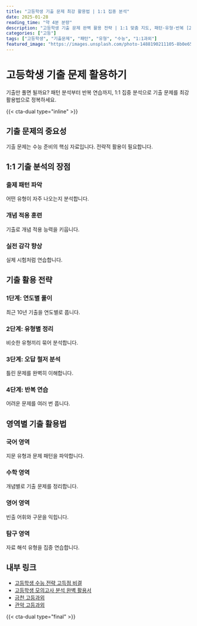 ```yaml
---
title: "고등학생 기출 문제 최강 활용법 | 1:1 집중 분석"
date: 2025-01-28
reading_time: "약 4분 분량"
description: "고등학생 기출 문제 완벽 활용 전략 | 1:1 맞춤 지도, 패턴·유형·반복 [2025년]"
categories: ["고등"]
tags: ["고등학생", "기출문제", "패턴", "유형", "수능", "1:1과외"]
featured_image: "https://images.unsplash.com/photo-1488190211105-8b0e65b80b4e?w=1200&h=630&fit=crop"
---
```


# 고등학생 기출 문제 활용하기

기출만 풀면 될까요? 패턴 분석부터 반복 연습까지, 1:1 집중 분석으로 기출 문제를 최강 활용법으로 정복하세요.

{{< cta-dual type="inline" >}}

## 기출 문제의 중요성

기출 문제는 수능 준비의 핵심 자료입니다. 전략적 활용이 필요합니다.

## 1:1 기출 분석의 장점

### 출제 패턴 파악
어떤 유형이 자주 나오는지 분석합니다.

### 개념 적용 훈련
기출로 개념 적용 능력을 키웁니다.

### 실전 감각 향상
실제 시험처럼 연습합니다.

## 기출 활용 전략

### 1단계: 연도별 풀이
최근 10년 기출을 연도별로 풉니다.

### 2단계: 유형별 정리
비슷한 유형끼리 묶어 분석합니다.

### 3단계: 오답 철저 분석
틀린 문제를 완벽히 이해합니다.

### 4단계: 반복 연습
어려운 문제를 여러 번 풉니다.

## 영역별 기출 활용법

### 국어 영역
지문 유형과 문제 패턴을 파악합니다.

### 수학 영역
개념별로 기출 문제를 정리합니다.

### 영어 영역
빈출 어휘와 구문을 익힙니다.

### 탐구 영역
자료 해석 유형을 집중 연습합니다.

## 내부 링크
- [고등학생 수능 전략 고득점 비결](../../high/high-suneung-strategy/)
- [고등학생 모의고사 분석 완벽 활용서](../../high/high-mock-exam/)
- [금천 고등과외](../../local/geumcheon-high/)
- [관악 고등과외](../../local/gwanak-high/)

{{< cta-dual type="final" >}}
